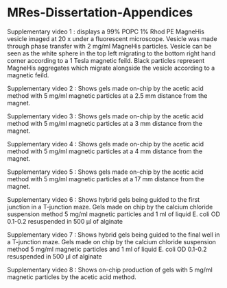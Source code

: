 # MRes-Dissertation-Appendices

Supplementary video 1 : displays a 99% POPC 1% Rhod PE MagneHis vesicle imaged at 20 x under a fluorescent microscope. Vesicle was made through phase transfer with 2 mg/ml MagneHis particles. Vesicle can be seen as the white sphere in the top left migrating to the bottom right hand corner according to a 1 Tesla magnetic feild. Black particles represent MagneHis aggregates which migrate alongside the vesicle according to a magnetic feild. 

Supplementary video 2 : Shows gels made on-chip by the acetic acid method with 5 mg/ml magnetic particles at a 2.5 mm distance from the magnet. 

Supplementary video 3 : Shows gels made on-chip by the acetic acid method with 5 mg/ml magnetic particles at a 3 mm distance from the magnet. 

Supplementary video 4 : Shows gels made on-chip by the acetic acid method with 5 mg/ml magnetic particles at a 4 mm distance from the magnet. 

Supplementary video 5 : Shows gels made on-chip by the acetic acid method with 5 mg/ml magnetic particles at a 17 mm distance from the magnet. 

Supplementary video 6 : Shows hybrid gels being guided to the first junction in a T-junction maze. Gels made on chip by the calcium chloride suspension method 5 mg/ml magnetic particles and 1 ml of liquid E. coli OD 0.1-0.2 resuspended in 500 μl of alginate

Supplementary video 7 :  Shows hybrid gels being guided to the final well in a T-junction maze. Gels made on chip by the calcium chloride suspension method 5 mg/ml magnetic particles and 1 ml of liquid E. coli OD 0.1-0.2 resuspended in 500 μl of alginate

Supplementary video 8 : Shows on-chip production of gels with 5 mg/ml magnetic particles by the acetic acid method. 
